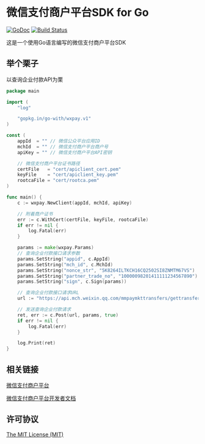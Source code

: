 # 微信支付商户平台SDK for Go

[![GoDoc](https://godoc.org/github.com/go-with/wxpay?status.svg)](https://godoc.org/github.com/go-with/wxpay)
[![Build Status](https://travis-ci.org/go-with/wxpay.svg?branch=master)](https://travis-ci.org/go-with/wxpay)

这是一个使用Go语言编写的微信支付商户平台SDK

## 举个栗子

以查询企业付款API为栗

```Go
package main

import (
	"log"

	"gopkg.in/go-with/wxpay.v1"
)

const (
	appId  = "" // 微信公众平台应用ID
	mchId  = "" // 微信支付商户平台商户号
	apiKey = "" // 微信支付商户平台API密钥

	// 微信支付商户平台证书路径
	certFile   = "cert/apiclient_cert.pem"
	keyFile    = "cert/apiclient_key.pem"
	rootcaFile = "cert/rootca.pem"
)

func main() {
	c := wxpay.NewClient(appId, mchId, apiKey)

	// 附着商户证书
	err := c.WithCert(certFile, keyFile, rootcaFile)
	if err != nil {
		log.Fatal(err)
	}

	params := make(wxpay.Params)
	// 查询企业付款接口请求参数
	params.SetString("appid", c.AppId)
	params.SetString("mch_id", c.MchId)
	params.SetString("nonce_str", "5K8264ILTKCH16CQ2502SI8ZNMTM67VS")  // 随机字符串
	params.SetString("partner_trade_no", "10000098201411111234567890") // 商户订单号
	params.SetString("sign", c.Sign(params))                           // 签名

	// 查询企业付款接口请求URL
	url := "https://api.mch.weixin.qq.com/mmpaymkttransfers/gettransferinfo"

	// 发送查询企业付款请求
	ret, err := c.Post(url, params, true)
	if err != nil {
		log.Fatal(err)
	}

	log.Print(ret)
}

```

## 相关链接

[微信支付商户平台](https://pay.weixin.qq.com/)

[微信支付商户平台开发者文档](https://pay.weixin.qq.com/wiki/doc/api/index.html)

## 许可协议

[The MIT License (MIT)](LICENSE)
